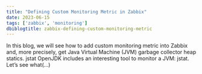 ```yaml
---
title: "Defining Custom Monitoring Metric in Zabbix"
date: 2023-06-15
tags: ['zabbix', 'monitoring']
dbiblogtitle: zabbix-defining-custom-monitoring-metric
---
```

In this blog, we will see how to add custom monitoring metric into Zabbix and, more precisely, get Java Virtual Machine (JVM) garbage collector heap statics. jstat OpenJDK includes an interesting tool to monitor a JVM: jstat. Let’s see what(…)